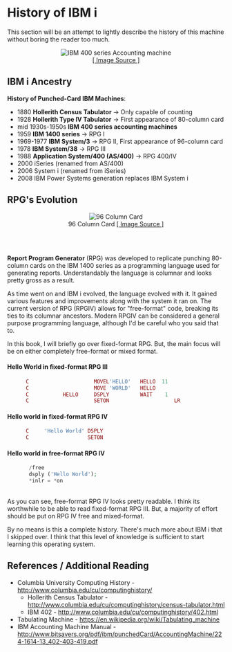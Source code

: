 # History of IBM i


This section will be an attempt to lightly describe the history of this machine without boring the reader too much.


<figure align="center">
	<img src="./core/ibmi/_assets/ibmi-03.PNG" alt="IBM 400 series Accounting machine" />
	<figcaption align="center">
		<a href="http://www.bitsavers.org/pdf/ibm/punchedCard/AccountingMachine/224-1614-13_402-403-419.pdf">
			[ Image Source ]
		</a>
	</figcaption>
</figure>


## IBM i Ancestry

**History of Punched-Card IBM Machines**:
* 1880 **Hollerith Census Tabulator** → Only capable of counting
* 1928 **Hollerith Type IV Tabulator** → First appearance of 80-column card
* mid 1930s-1950s **IBM 400 series accounting machines**
* 1959 **IBM 1400 series** → RPG I
* 1969-1977 **IBM System/3** → RPG II, First appearance of 96-column card
* 1978 **IBM System/38** → RPG III
* 1988 **Application System/400 (AS/400)** → RPG 400/IV
* 2000 iSeries (renamed from AS/400)
* 2006 System i (renamed from iSeries)
* 2008 IBM Power Systems generation replaces IBM System i


## RPG's Evolution

<figure align="center">
	<img src="./core/ibmi/_assets/ibmi-04.jpg" alt="96 Column Card" />
	<figcaption align="center">
		96 Column Card
		<a href="https://www.flickr.com/photos/tubetime/3492103709/in/photostream/">
			[ Image Source ]
		</a>
	</figcaption>
</figure>

<br><br>

**Report Program Generator** (RPG) was developed to replicate punching 80-column cards on the IBM 1400 series as 
a programming language used for generating reports. Understandably the language is columnar and looks pretty gross as a result.

As time went on and IBM i evolved, the language evolved with it. It gained various features and improvements along with
the system it ran on. The current version of RPG (RPGIV) allows for "free-format" code, breaking its ties to its columnar ancestors.
Modern RPGIV can be considered a general purpose programming language, although I'd be careful who you said that to.

In this book, I will briefly go over fixed-format RPG. But, the main focus will be on either completely free-format
or mixed format.

#### Hello World in fixed-format RPG III
```php
      C                     MOVEL'HELLO'   HELLO  11
      C                     MOVE 'WORLD'   HELLO
      C           HELLO     DSPLY          WAIT    1
      C                     SETON                     LR
```

#### Hello world in fixed-format RPG IV
```php
      C     'Hello World' DSPLY
      C                   SETON                                        LR
```

#### Hello world in free-format RPG IV
```php
       /free
       dsply ('Hello World');
	   *inlr = *on
```


<!-- <script type="text/javascript" src="https://embed.cacher.io/d80569830c30fc43aaf840c55f7b12af2b0ea943.js?a=7a41de3f55d2c3783ffe602ba90d7133&t=github_gist"></script> -->



<br>
As you can see, free-format RPG IV looks pretty readable. I think its worthwhile to be able to read fixed-format RPG III. But,
a majority of effort should be put on RPG IV free and mixed-format.


By no means is this a complete history. There's much more about IBM i that I skipped over. 
I think that this level of knowledge is sufficient to start learning this operating system.


## References / Additional Reading
* Columbia University Computing History - http://www.columbia.edu/cu/computinghistory/
  * Hollerith Census Tabulator - http://www.columbia.edu/cu/computinghistory/census-tabulator.html
  * IBM 402 - http://www.columbia.edu/cu/computinghistory/402.html
* Tabulating Machine - https://en.wikipedia.org/wiki/Tabulating_machine
* IBM Accounting Machine Manual - http://www.bitsavers.org/pdf/ibm/punchedCard/AccountingMachine/224-1614-13_402-403-419.pdf



